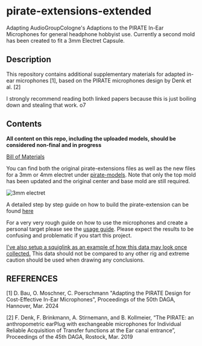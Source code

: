  # pirate-extensions-extended
Adapting AudioGroupCologne's Adaptions to the PIRATE In-Ear Microphones for general headphone hobbyist use. Currently a second mold has been created to fit a 3mm Electret Capsule. 

## Description
This repository contains additional supplementary materials for adapted in-ear microphones [1], based on the PIRATE microphones design by Denk et al. [2]

I strongly recommend reading both linked papers because this is just boiling down and stealing that work. o7 

## Contents

**All content on this repo, including the uploaded models, should be considered non-final and in progress**

[Bill of Materials](Bill_of_Materials.md)

You can find both the original pirate-extensions files as well as the new files for a 3mm or 4mm electret under [pirate-models](pirate-models). Note that only the top mold has been updated and the original center and base mold are still required. 

![3mm electret](pirate-models/pirate-extensions-extended.JPG)

A detailed step by step guide on how to build the pirate-extension can be found [here](step-by-step-guide/STEP_BY_STEP.md)

For a very very rough guide on how to use the microphones and create a personal target please see the [usage guide](usage_guide.md). Please expect the results to be confusing and problematic if you start this project. 

[I've also setup a squiglink as an example of how this data may look once collected.](https://squig.animatedmusic.net/?share=Golem_HRTF_Target%2CMDR-MV1&bass=2&tilt=-0.8&treble=-3&ear=0) This data should not be compared to any other rig and extreme caution should be used when drawing any conclusions. 

## REFERENCES

[1] D. Bau, O. Moschner, C. Poerschmann "Adapting the PIRATE Design for Cost-Effective In-Ear Microphones", Proceedings of the 50th DAGA, Hannover, Mar. 2024

[2] F. Denk, F. Brinkmann, A. Stirnemann, and B. Kollmeier, “The PIRATE: an anthropometric earPlug with exchangeable microphones for Individual Reliable Acquisition of Transfer functions at the Ear canal entrance”, Proceedings of the 45th DAGA, Rostock, Mar. 2019

